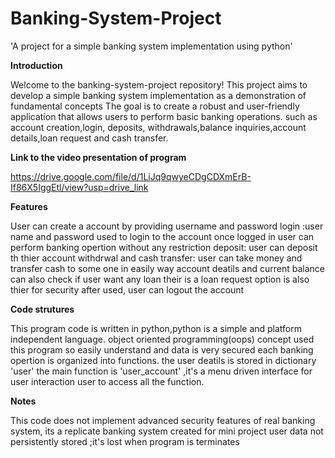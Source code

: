 # Banking-System-Project
'A project for a simple banking system implementation using python'


**Introduction**
  
  
  Welcome to the banking-system-project repository!
  This project aims to develop a simple banking system implementation as a demonstration of fundamental concepts
  The goal is to create a robust and user-friendly application that allows users to perform basic banking operations.
  such as account creation,login, deposits, withdrawals,balance inquiries,account details,loan request and cash         transfer.


**Link to the video presentation of program**

https://drive.google.com/file/d/1LiJq9qwyeCDgCDXmErB-If86X5IggEtl/view?usp=drive_link


**Features**

User can create a account by providing username and password
login :user name and password used to login to the account
once logged in user can perform  banking opertion without any restriction
deposit: user can deposit th thier account
withdrwal and cash transfer: user can take money and transfer cash to some one in easily way
account deatils and  current balance can also check
if user want any loan their is a loan request option is also thier
for security after used, user can logout the account

**Code strutures**

This program code is written in python,python is a simple and platform independent language.
object oriented programming(oops) concept used this program so easily understand and data is very secured
each banking opertion is organized into functions.
the user deatils is stored in dictionary 'user'
the main function is 'user_account' ,it's a menu driven interface for user interaction
user to access all the function.


__Notes__

This code does not implement advanced security features of real banking system, its a replicate banking system created for mini project
user data not  persistently stored ;it's lost when program is terminates


 
